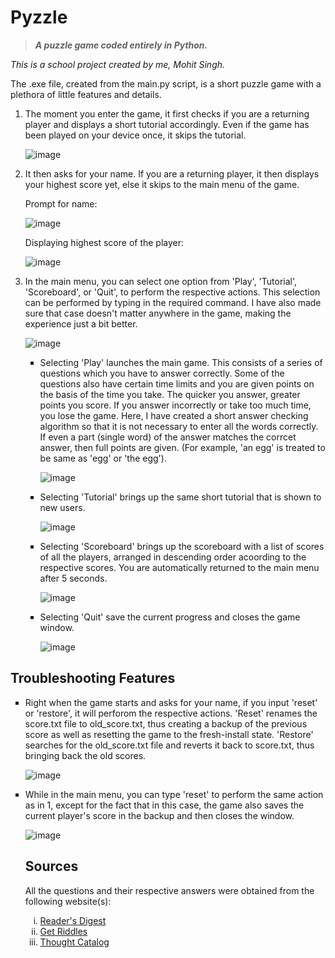 # Pyzzle
> ***A puzzle game coded entirely in Python.***

<p><em>This is a school project created by me, Mohit Singh.</em><br>

The .exe file, created from the main.py script, is a short puzzle game with a plethora of little features and details.</p>
<ol>
<li>The moment you enter the game, it first checks if you are a returning player and displays a short tutorial accordingly. Even if the game has been played on your device once, it skips the tutorial.

![image](https://user-images.githubusercontent.com/83200950/147316557-9750f0f6-2eba-4bda-85ac-4e73b2b4dfec.png)</li>

<li>It then asks for your name. If you are a returning player, it then displays your highest score yet, else it skips to the main menu of the game.

Prompt for name: 
 
![image](https://user-images.githubusercontent.com/83200950/147316656-06a19db9-89a2-4e81-9a08-92cc53b198a4.png)

Displaying highest score of the player: 
 
![image](https://user-images.githubusercontent.com/83200950/147316739-e9c03be7-0e31-4c11-9d01-b7189bf2c0f9.png)</li>

<li>In the main menu, you can select one option from 'Play', 'Tutorial', 'Scoreboard', or 'Quit', to perform the respective actions. This selection can be performed by typing in the required command. I have also made sure that case doesn't matter anywhere in the game, making the experience just a bit better.

![image](https://user-images.githubusercontent.com/83200950/147316850-bc74224a-415e-4e5a-ac45-612af2a2e110.png)
<ul type='square'>
 <li>Selecting 'Play' launches the main game. This consists of a series of questions which you have to answer correctly. Some of the questions also have certain time limits and you are given points on the basis of the time you take. The quicker you answer, greater points you score. If you answer incorrectly or take too much time, you lose the game. Here, I have created a short answer checking algorithm so that it is not necessary to enter all the words correctly. If even a part (single word) of the answer matches the corrcet answer, then full points are given. (For example, 'an egg' is treated to be same as 'egg' or 'the egg').
  
  ![image](https://user-images.githubusercontent.com/83200950/147317320-25e6eaa3-0b82-48a5-9961-d745da1c0945.png)</li>
  
  <li>Selecting 'Tutorial' brings up the same short tutorial that is shown to new users.
  
  ![image](https://user-images.githubusercontent.com/83200950/147317418-6574af63-0efa-407b-805f-0c80d58031d7.png)</li>
  
  <li>Selecting 'Scoreboard' brings up the scoreboard with a list of scores of all the players, arranged in descending order acoording to the respective scores. You are automatically returned to the main menu after 5 seconds.
  
  ![image](https://user-images.githubusercontent.com/83200950/147317642-c5bf1616-f559-4fb4-a385-6b80da17593c.png)</li>
  
  <li>Selecting 'Quit' save the current progress and closes the game window.
  
  ![image](https://user-images.githubusercontent.com/83200950/147317724-de5e15a7-87c7-4bf1-87ee-5dae6198f0e5.png)</li></ul></li>
</ol>



## Troubleshooting Features

<ul type='square'><li>Right when the game starts and asks for your name, if you input 'reset' or 'restore', it will perforom the respective actions. 'Reset' renames the score.txt file to old_score.txt, thus creating a backup of the previous score as well as resetting the game to the fresh-install state. 'Restore' searches for the old_score.txt file and reverts it back to score.txt, thus bringing back the old scores. 

![image](https://user-images.githubusercontent.com/83200950/147319088-1c6f0d70-3b27-4a41-bf29-cea920348549.png)</li>

<li> While in the main menu, you can type 'reset' to perform the same action as in 1, except for the fact that in this case, the game also saves the current player's score in the backup and then closes the window.
  
  ![image](https://user-images.githubusercontent.com/83200950/147319224-4ac73db9-fb3b-40b6-b018-991ae1f98255.png)</li>

## Sources

<p>All the questions and their respective answers were obtained from the following website(s):
 <ol type='i'>
  <li><a href='https://www.rd.com/article/short-riddles/'>Reader's Digest</a></li>
  <li><a href='https://www.getriddles.com/short-riddles/'>Get Riddles</a></li>
  <li><a href='https://thoughtcatalog.com/january-nelson/2020/08/short-riddles/'>Thought Catalog</a></li>
 </ol>
